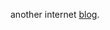 another internet <a href="/blog">blog</a>.
<style> body {font-size: 'Lucida Console', monospace;}</style>